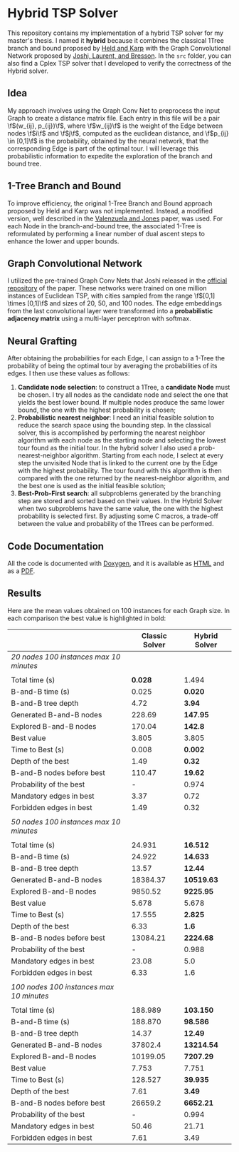 # Hybrid TSP Solver

This repository contains my implementation of a hybrid TSP solver for my master's thesis. I named it **hybrid** because it combines the classical 1Tree branch and bound proposed by [Held and Karp](https://pubsonline.informs.org/doi/10.1287/opre.18.6.1138) with the Graph Convolutional Network proposed by [Joshi, Laurent, and Bresson](https://arxiv.org/abs/1906.01227). In the `src` folder, you can also find a Cplex TSP solver that I developed to verify the correctness of the Hybrid solver.

## Idea 

My approach involves using the Graph Conv Net to preprocess the input Graph to create a distance matrix file. Each entry in this file will be a pair \f$(w_{ij}, p_{ij})\f$, where \f$w_{ij}\f$ is the weight of the Edge between nodes \f$i\f$ and \f$j\f$, computed as the euclidean distance, and \f$p_{ij} \in [0,1]\f$ is the probability, obtained by the neural network, that the corresponding Edge is part of the optimal tour. I will leverage this probabilistic information to expedite the exploration of the branch and bound tree.

## 1-Tree Branch and Bound

To improve efficiency, the original 1-Tree Branch and Bound approach proposed by Held and Karp was not implemented. Instead, a modified version, well described in the [Valenzuela and Jones](https://www.sciencedirect.com/science/article/abs/pii/S0377221796002147?via%3Dihub) paper, was used. For each Node in the branch-and-bound tree, the associated 1-Tree is reformulated by performing a linear number of dual ascent steps to enhance the lower and upper bounds.
## Graph Convolutional Network

I utilized the pre-trained Graph Conv Nets that Joshi released in the [official repository](https://github.com/chaitjo/graph-convnet-tsp) of the paper. These networks were trained on one million instances of Euclidean TSP, with cities sampled from the range \f$[0,1] \times [0,1]\f$ and sizes of 20, 50, and 100 nodes. The edge embeddings from the last convolutional layer were transformed into a **probabilistic adjacency matrix** using a multi-layer perceptron with softmax.

## Neural Grafting

After obtaining the probabilities for each Edge, I can assign to a 1-Tree the probability of being the optimal tour by averaging the probabilities of its edges. I then use these values as follows:
1. **Candidate node selection**: to construct a 1Tree, a **candidate Node** must be chosen. I try all nodes as the candidate node and select the one that yields the best lower bound. If multiple nodes produce the same lower bound, the one with the highest probability is chosen;
2. **Probabilistic nearest neighbor**: I need an initial feasible solution to reduce the search space using the bounding step. In the classical solver, this is accomplished by performing the nearest neighbor algorithm with each node as the starting node and selecting the lowest tour found as the initial tour. In the hybrid solver I also used a prob-nearest-neighbor algorithm. Starting from each node, I select at every step the unvisited Node that is linked to the current one by the Edge with the highest probability. The tour found with this algorithm is then compared with the one returned by the nearest-neighbor algorithm, and the best one is used as the initial feasible solution;
3. **Best-Prob-First search**: all subproblems generated by the branching step are stored and sorted based on their values. In the Hybrid Solver when two subproblems have the same value, the one with the highest probability is selected first. By adjusting some C macros, a trade-off between the value and probability of the 1Trees can be performed.

## Code Documentation
All the code is documented with [Doxygen](https://www.doxygen.nl/), and it is available as [HTML](https://www.lorenzosciandra.com/assets/projects/HybridTSPSolver/index) and as a [PDF](./res/docs/code_documentation.pdf).

## Results
Here are the mean values obtained on 100 instances for each Graph size. In each comparison the best value is highlighted in bold:

|                           | **Classic Solver** | **Hybrid Solver** |
|---------------------------|--------------------|-------------------|
|   *20 nodes             100 instances          max 10 minutes*   |||
|                           |                    |                   |
| Total time (s)            | **0.028**          | 1.494             |
| B-and-B time (s)          | 0.025              | **0.020**         |
| B-and-B tree depth        | 4.72               | **3.94**          |
| Generated B-and-B nodes   | 228.69             | **147.95**        |
| Explored B-and-B nodes    | 170.04             | **142.8**         |
| Best value                | 3.805              | 3.805             |
| Time to Best (s)          | 0.008              | **0.002**         |
| Depth of the best         | 1.49               | **0.32**          |
| B-and-B nodes before best | 110.47             | **19.62**         |
| Probability of the best   | -                  | 0.974             |
| Mandatory edges in best   | 3.37               | 0.72              |
| Forbidden edges in best   | 1.49               | 0.32              |
|                           |                    |                   |
|   *50 nodes             100 instances             max 10 minutes* |||
|                           |                    |                   |
| Total time (s)            | 24.931             | **16.512**        |
| B-and-B time (s)          | 24.922             | **14.633**        |
| B-and-B tree depth        | 13.57              | **12.44**         |
| Generated B-and-B nodes   | 18384.37           | **10519.63**      |
| Explored B-and-B nodes    | 9850.52            | **9225.95**       |
| Best value                | 5.678              | 5.678             |
| Time to Best (s)          | 17.555             | **2.825**         |
| Depth of the best         | 6.33               | **1.6**           |
| B-and-B nodes before best | 13084.21           | **2224.68**       |
| Probability of the best   | -                  | 0.988             |
| Mandatory edges in best   | 23.08              | 5.0               |
| Forbidden edges in best   | 6.33               | 1.6               |
|                           |                    |                   |
|   *100 nodes*            *100 instances*       *max 10 minutes*  |||
|                           |                    |                   |
| Total time (s)            | 188.989            | **103.150**       |
| B-and-B time (s)          | 188.870            | **98.586**        |
| B-and-B tree depth        | 14.37              | **12.49**         |
| Generated B-and-B nodes   | 37802.4            | **13214.54**      |
| Explored B-and-B nodes    | 10199.05           | **7207.29**       |
| Best value                | 7.753              | 7.751             |
| Time to Best (s)          | 128.527            | **39.935**        |
| Depth of the best         | 7.61               | **3.49**          |
| B-and-B nodes before best | 26659.2            | **6652.21**       |
| Probability of the best   | -                  | 0.994             |
| Mandatory edges in best   | 50.46              | 21.71             |
| Forbidden edges in best   | 7.61               | 3.49              |
